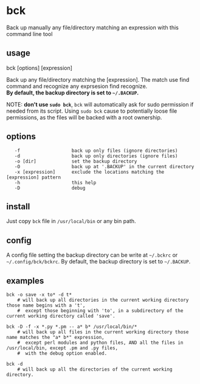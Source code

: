 # bck
Back up manually any file/directory matching an expression with this command line tool

## usage
   bck [options] [expression]

   Back up any file/directory matching the [expression]. The match use find command and recognize any exprsesion find recognize.  
   **By default, the backup directory is set to `~/.BACKUP`.**  
   
   NOTE: **don't use `sudo bck`**, `bck` will automatically ask for sudo permission if needed from its script. Using `sudo bck` cause to potentially loose file permissions, as the files will be backed with a root ownership.

## options
```
   -f                   back up only files (ignore directories)
   -d                   back up only directories (ignore files)
   -o [dir]             set the backup directory
   -O                   back up at '.BACKUP' in the current directory
   -x [expression]      exclude the locations matching the [expression] pattern
   -h                   this help
   -D                   debug
```

## install
Just copy `bck` file in `/usr/local/bin` or any bin path.

## config
A config file setting the backup directory can be write at `~/.bckrc` or `~/.config/bck/bckrc`. By default, the backup directory is set to `~/.BACKUP`.

## examples
```shell
bck -o save -x to* -d t*
    # will back up all directories in the current working directory those name begins with a 't',
    #  except those beginning with 'to', in a subdirectory of the current working directory called 'save'.

bck -D -f -x *.py *.pm -- a* b* /usr/local/bin/*
    # will back up all files in the current working directory those name matches the "a* b*" expression,
    #  except perl modules and python files, AND all the files in /usr/local/bin, except .pm and .py files,
    #  with the debug option enabled.

bck -d
    # will back up all the directories of the current working directory.
```
